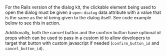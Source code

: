 For the Rails version of the dialog kit, the clickable element being used to open the dialog must be given a `open-dialog` data attribute with a value that is the same as the id being given to the dialog itself. See code example below to see this in action.

Additionally, both the cancel button and the confirm button have optional id props which can be used to pass in a custom id to allow developers to target that button with custom javascript if needed (`confirm_button_id` and `cancel_button_id`).